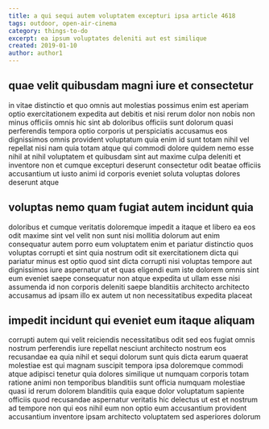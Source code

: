 ```yaml
---
title: a qui sequi autem voluptatem excepturi ipsa article 4618
tags: outdoor, open-air-cinema
category: things-to-do
excerpt: ea ipsum voluptates deleniti aut est similique
created: 2019-01-10
author: author1
---
```


## quae velit quibusdam magni iure et consectetur

in vitae distinctio et quo omnis aut molestias possimus enim est aperiam optio exercitationem expedita aut debitis et nisi rerum dolor non nobis non minus officiis omnis hic sint ab doloribus officiis sunt dolorum quasi perferendis tempora optio corporis ut perspiciatis accusamus eos dignissimos omnis provident voluptatum quia enim id sunt totam nihil vel repellat nisi nam quia totam atque qui commodi dolore quidem nemo esse nihil at nihil voluptatem et quibusdam sint aut maxime culpa deleniti et inventore non et cumque excepturi deserunt consectetur odit beatae officiis accusantium ut iusto animi id corporis eveniet soluta voluptas dolores deserunt atque

## voluptas nemo quam fugiat autem incidunt quia

doloribus et cumque veritatis doloremque impedit a itaque et libero ea eos odit maxime sint vel velit non sunt nisi mollitia dolorum aut enim consequatur autem porro eum voluptatem enim et pariatur distinctio quos voluptas corrupti et sint quia nostrum odit sit exercitationem dicta qui pariatur minus est optio quod sint dicta corrupti nisi voluptas tempore aut dignissimos iure aspernatur ut et quas eligendi eum iste dolorem omnis sint eum eveniet saepe consequatur non atque expedita ut ullam esse nisi assumenda id non corporis deleniti saepe blanditiis architecto architecto accusamus ad ipsam illo ex autem ut non necessitatibus expedita placeat

## impedit incidunt qui eveniet eum itaque aliquam

corrupti autem qui velit reiciendis necessitatibus odit sed eos fugiat omnis nostrum perferendis iure repellat nesciunt architecto nostrum eos recusandae ea quia nihil et sequi dolorum sunt quis dicta earum quaerat molestiae est qui magnam suscipit tempora ipsa doloremque commodi atque adipisci tenetur quia dolores similique ut numquam corporis totam ratione animi non temporibus blanditiis sunt officia numquam molestiae quasi id rerum dolorem blanditiis quia eaque dolor voluptatum sapiente officiis quod recusandae aspernatur veritatis hic delectus ut est et nostrum ad tempore non qui eos nihil eum non optio eum accusantium provident accusantium inventore ipsam architecto voluptatem sed asperiores dolorum
